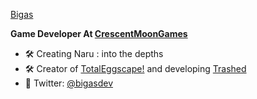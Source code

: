 [Bigas](header.jpg)

**Game Developer At [CrescentMoonGames](http://www.crescentmoongames.com)** 

 - 🛠 Creating Naru : into the depths
 - 🛠 Creator of [TotalEggscape!](https://play.google.com/store/apps/details?id=com.CrescentMoonGames.TotalEggscape) and developing [Trashed](https://store.steampowered.com/app/1268360/Trashed/)
 - 💬 Twitter: [@bigasdev](https://twitter.com/bigasdev)

 
